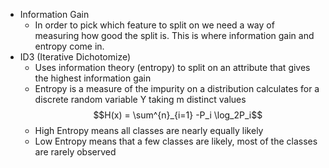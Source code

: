 - Information Gain
	- In order to pick which feature to split on we need a way of measuring how good the split is. This is where information gain and entropy come in.
- ID3 (Iterative Dichotomize)
	- Uses information theory (entropy) to split on an attribute that gives the highest information gain
	- Entropy is a measure of the impurity on a distribution calculates for a discrete random variable Y taking m distinct values 
	$$H(x) = \sum^{n}_{i=1} -P_i \log_2P_i$$
	- High Entropy means all classes are nearly equally likely
	- Low Entropy means that a few classes are likely, most of the classes are rarely observed